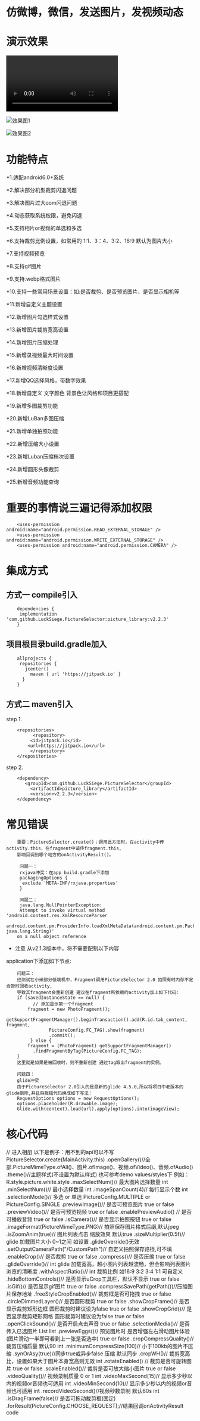 # 仿微博，微信，发送图片，发视频动态

演示效果
  ==
  ![效果视频](https://github.com/oyd5201/Micro-blog-we_chat-dynamic-circle-of-friends-release/raw/master/textCirle/image/video1.mp4)
  
  ![效果图1](https://github.com/oyd5201/Micro-blog-we_chat-dynamic-circle-of-friends-release/raw/master/textCirle/image/xg1.jpg)
  
  ![效果图2](https://github.com/oyd5201/Micro-blog-we_chat-dynamic-circle-of-friends-release/raw/master/textCirle/image/xg2.jpg)
  

功能特点
==
*1.适配android6.0+系统

*2.解决部分机型裁剪闪退问题

*3.解决图片过大oom闪退问题

*4.动态获取系统权限，避免闪退

*5.支持相片or视频的单选和多选

*6.支持裁剪比例设置，如常用的 1:1、3：4、3:2、16:9 默认为图片大小

*7.支持视频预览

*8.支持gif图片

*9.支持.webp格式图片

*10.支持一些常用场景设置：如:是否裁剪、是否预览图片、是否显示相机等

*11.新增自定义主题设置

*12.新增图片勾选样式设置

*13.新增图片裁剪宽高设置

*14.新增图片压缩处理

*15.新增录视频最大时间设置

*16.新增视频清晰度设置

*17.新增QQ选择风格，带数字效果

*18.新增自定义 文字颜色 背景色让风格和项目更搭配

*19.新增多图裁剪功能

*20.新增LuBan多图压缩

*21.新增单独拍照功能

*22.新增压缩大小设置

*23.新增Luban压缩档次设置

*24.新增圆形头像裁剪

*25.新增音频功能查询

重要的事情说三遍记得添加权限
==

  		<uses-permission android:name="android.permission.READ_EXTERNAL_STORAGE" />
  		<uses-permission android:name="android.permission.WRITE_EXTERNAL_STORAGE" />
  		<uses-permission android:name="android.permission.CAMERA" />
  
  集成方式
  ==
  
  方式一 compile引入
--

		dependencies {
   		 implementation 'com.github.LuckSiege.PictureSelector:picture_library:v2.2.3'
		}

项目根目录build.gradle加入
--

		allprojects {
  		 repositories {
   		   jcenter()
     		 maven { url 'https://jitpack.io' }
 		  }
		}
方式二 maven引入
--

step 1.

		<repositories>
     		  <repository>
      		 <id>jitpack.io</id>
			<url>https://jitpack.io</url>
      		 </repository>
 		</repositories>
		
step 2.


		<dependency>
   		   <groupId>com.github.LuckSiege.PictureSelector</groupId>
     		 <artifactId>picture_library</artifactId>
     		 <version>v2.2.3</version> 
		</dependency>
  
  常见错误
  ==
  
 		重要：PictureSelector.create()；调用此方法时，在activity中传activity.this，在fragment中请传fragment.this,
 		影响回调到哪个地方的onActivityResult()。
 
		 问题一：
		 rxjava冲突：在app build.gradle下添加
		 packagingOptions {
 		  exclude 'META-INF/rxjava.properties'
		 }  
 
		 问题二：
		 java.lang.NullPointerException: 
		 Attempt to invoke virtual method 'android.content.res.XmlResourceParser 
 		android.content.pm.ProviderInfo.loadXmlMetaData(android.content.pm.PackageManager, java.lang.String)'
 		on a null object reference
 
 * 注意 从v2.1.3版本中，将不需要配制以下内容
 
 application下添加如下节点:
 
 <provider
      android:name="android.support.v4.content.FileProvider"
      android:authorities="${applicationId}.provider"
      android:exported="false"
      android:grantUriPermissions="true">
       <meta-data
         android:name="android.support.FILE_PROVIDER_PATHS"
         android:resource="@xml/file_paths" />
</provider>



		问题三：
		经测试在小米部分低端机中，Fragment调用PictureSelector 2.0 拍照有时内存不足会暂时回收activity,
		导致其fragment会重新创建 建议在fragment所依赖的activity加上如下代码:
		if (savedInstanceState == null) {
		      // 添加显示第一个fragment
			fragment = new PhotoFragment();
				getSupportFragmentManager().beginTransaction().add(R.id.tab_content, fragment,
				    PictureConfig.FC_TAG).show(fragment)
				    .commit();
		     } else { 
			fragment = (PhotoFragment) getSupportFragmentManager()
			  .findFragmentByTag(PictureConfig.FC_TAG);
		}
		这里就是如果是被回收时，则不重新创建 通过tag取出fragment的实例。

		问题四：
		glide冲突
		由于PictureSelector 2.0引入的是最新的glide 4.5.0,所以将项目中老版本的glide删除,并且将报错代码换成如下写法：
		RequestOptions options = new RequestOptions();
		options.placeholder(R.drawable.image);
		Glide.with(context).load(url).apply(options).into(imageView);


核心代码
==
// 进入相册 以下是例子：用不到的api可以不写
		 PictureSelector.create(MainActivity.this)
			.openGallery()//全部.PictureMimeType.ofAll()、图片.ofImage()、视频.ofVideo()、音频.ofAudio()
			.theme()//主题样式(不设置为默认样式) 也可参考demo values/styles下 例如：R.style.picture.white.style
			.maxSelectNum()// 最大图片选择数量 int
			.minSelectNum()// 最小选择数量 int
			.imageSpanCount(4)// 每行显示个数 int
			.selectionMode()// 多选 or 单选 PictureConfig.MULTIPLE or PictureConfig.SINGLE
			.previewImage()// 是否可预览图片 true or false
			.previewVideo()// 是否可预览视频 true or false
			.enablePreviewAudio() // 是否可播放音频 true or false
			.isCamera()// 是否显示拍照按钮 true or false
			.imageFormat(PictureMimeType.PNG)// 拍照保存图片格式后缀,默认jpeg
			.isZoomAnim(true)// 图片列表点击 缩放效果 默认true
			.sizeMultiplier(0.5f)// glide 加载图片大小 0~1之间 如设置 .glideOverride()无效
			.setOutputCameraPath("/CustomPath")// 自定义拍照保存路径,可不填
			.enableCrop()// 是否裁剪 true or false
			.compress()// 是否压缩 true or false
			.glideOverride()// int glide 加载宽高，越小图片列表越流畅，但会影响列表图片浏览的清晰度
			.withAspectRatio()// int 裁剪比例 如16:9 3:2 3:4 1:1 可自定义
			.hideBottomControls()// 是否显示uCrop工具栏，默认不显示 true or false
			.isGif()// 是否显示gif图片 true or false
			.compressSavePath(getPath())//压缩图片保存地址
			.freeStyleCropEnabled()// 裁剪框是否可拖拽 true or false
			.circleDimmedLayer()// 是否圆形裁剪 true or false
			.showCropFrame()// 是否显示裁剪矩形边框 圆形裁剪时建议设为false   true or false
			.showCropGrid()// 是否显示裁剪矩形网格 圆形裁剪时建议设为false    true or false
			.openClickSound()// 是否开启点击声音 true or false
			.selectionMedia()// 是否传入已选图片 List<LocalMedia> list
			.previewEggs()// 预览图片时 是否增强左右滑动图片体验(图片滑动一半即可看到上一张是否选中) true or false
			.cropCompressQuality()// 裁剪压缩质量 默认90 int
			.minimumCompressSize(100)// 小于100kb的图片不压缩 
			.synOrAsy(true)//同步true或异步false 压缩 默认同步
			.cropWH()// 裁剪宽高比，设置如果大于图片本身宽高则无效 int 
			.rotateEnabled() // 裁剪是否可旋转图片 true or false
			.scaleEnabled()// 裁剪是否可放大缩小图片 true or false
			.videoQuality()// 视频录制质量 0 or 1 int
			.videoMaxSecond(15)// 显示多少秒以内的视频or音频也可适用 int 
			.videoMinSecond(10)// 显示多少秒以内的视频or音频也可适用 int 
			.recordVideoSecond()//视频秒数录制 默认60s int
			.isDragFrame(false)// 是否可拖动裁剪框(固定)
			.forResult(PictureConfig.CHOOSE_REQUEST);//结果回调onActivityResult code    
  
  
  
  
